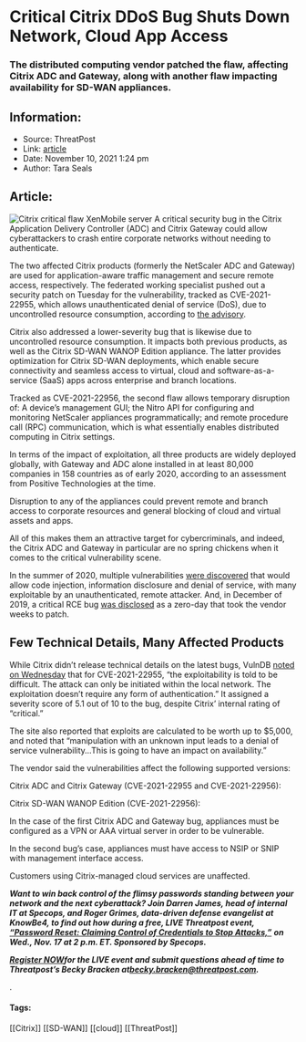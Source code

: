 # Critical Citrix DDoS Bug Shuts Down Network, Cloud App Access
### The distributed computing vendor patched the flaw, affecting Citrix ADC and Gateway, along with another flaw impacting availability for SD-WAN appliances.

## Information:
+ Source: ThreatPost
+ Link: [article](https://kasperskycontenthub.com/threatpost-global/?p=176183)
+ Date: November 10, 2021  1:24 pm
+ Author: Tara Seals


## Article:
![Citrix critical flaw XenMobile server](https://media.threatpost.com/wp-content/uploads/sites/103/2020/08/12095849/Citrix.jpg)
A critical security bug in the Citrix Application Delivery Controller (ADC) and Citrix Gateway could allow cyberattackers to crash entire corporate networks without needing to authenticate.


The two affected Citrix products (formerly the NetScaler ADC and Gateway) are used for application-aware traffic management and secure remote access, respectively. The federated working specialist pushed out a security patch on Tuesday for the vulnerability, tracked as CVE-2021-22955, which allows unauthenticated denial of service (DoS), due to uncontrolled resource consumption, according to [the advisory](https://support.citrix.com/article/CTX330728).


Citrix also addressed a lower-severity bug that is likewise due to uncontrolled resource consumption. It impacts both previous products, as well as the Citrix SD-WAN WANOP Edition appliance. The latter provides optimization for Citrix SD-WAN deployments, which enable secure connectivity and seamless access to virtual, cloud and software-as-a-service (SaaS) apps across enterprise and branch locations.


Tracked as CVE-2021-22956, the second flaw allows temporary disruption of: A device’s management GUI; the Nitro API for configuring and monitoring NetScaler appliances programmatically; and remote procedure call (RPC) communication, which is what essentially enables distributed computing in Citrix settings.


In terms of the impact of exploitation, all three products are widely deployed globally, with Gateway and ADC alone installed in at least 80,000 companies in 158 countries as of early 2020, according to an assessment from Positive Technologies at the time.


Disruption to any of the appliances could prevent remote and branch access to corporate resources and general blocking of cloud and virtual assets and apps.


All of this makes them an attractive target for cybercriminals, and indeed, the Citrix ADC and Gateway in particular are no spring chickens when it comes to the critical vulnerability scene.


In the summer of 2020, multiple vulnerabilities [were discovered](https://threatpost.com/citrix-bugs-allow-unauthenticated-code-injection-data-theft/157214/) that would allow code injection, information disclosure and denial of service, with many exploitable by an unauthenticated, remote attacker. And, in December of 2019, a critical RCE bug [was disclosed](https://threatpost.com/critical-citrix-bug-80000-corporate-lans-at-risk/151444/) as a zero-day that took the vendor weeks to patch.


**Few Technical Details, Many Affected Products**
-------------------------------------------------


While Citrix didn’t release technical details on the latest bugs, VulnDB [noted on Wednesday](https://vuldb.com/?id.186468) that for CVE-2021-22955, “the exploitability is told to be difficult. The attack can only be initiated within the local network. The exploitation doesn’t require any form of authentication.” It assigned a severity score of 5.1 out of 10 to the bug, despite Citrix’ internal rating of “critical.”


The site also reported that exploits are calculated to be worth up to $5,000, and noted that “manipulation with an unknown input leads to a denial of service vulnerability…This is going to have an impact on availability.”


The vendor said the vulnerabilities affect the following supported versions:


Citrix ADC and Citrix Gateway (CVE-2021-22955 and CVE-2021-22956):


Citrix SD-WAN WANOP Edition (CVE-2021-22956):


In the case of the first Citrix ADC and Gateway bug, appliances must be configured as a VPN or AAA virtual server in order to be vulnerable.


In the second bug’s case, appliances must have access to NSIP or SNIP with management interface access.


Customers using Citrix-managed cloud services are unaffected.


***Want to win back control of the flimsy passwords standing between your network and the next cyberattack? Join Darren James, head of internal IT at Specops, and Roger Grimes, data-driven defense evangelist at KnowBe4, to find out how during a free, LIVE Threatpost event,*** [***“Password Reset: Claiming Control of Credentials to Stop Attacks,”***](https://bit.ly/3bBMX30) ***on Wed., Nov. 17 at 2 p.m. ET. Sponsored by Specops.***


[***Register NOW***](https://bit.ly/3bBMX30)***for the LIVE event and submit questions ahead of time to Threatpost’s Becky Bracken at***[***becky.bracken@threatpost.com***](mailto:becky.bracken@threatpost.com)***.***


.




#### Tags:
[[Citrix]] [[SD-WAN]] [[cloud]] [[ThreatPost]]
